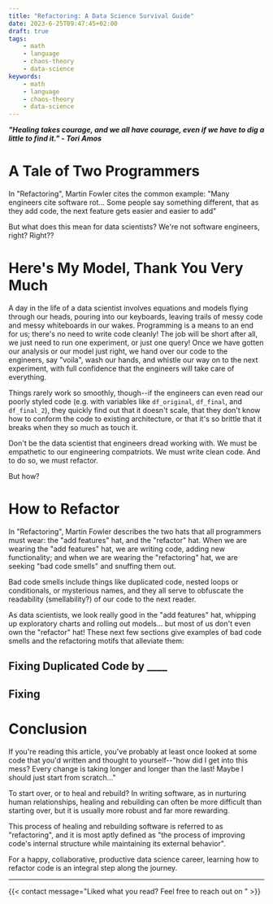 ```yaml
---
title: "Refactoring: A Data Science Survival Guide"
date: 2023-6-25T09:47:45+02:00
draft: true
tags:
    - math
    - language
    - chaos-theory
    - data-science
keywords:
    - math
    - language
    - chaos-theory
    - data-science
---
```

***"Healing takes courage, and we all have courage, even if we have to dig a little to find it." - Tori Amos***

# A Tale of Two Programmers

In "Refactoring", Martin Fowler cites the common example:
"Many engineers cite software rot... Some people say something different, that as they add code, the next feature gets easier and easier to add"

<!-- Insert image -->

But what does this mean for data scientists? We're not software engineers, right? Right??

# Here's My Model, Thank You Very Much

A day in the life of a data scientist involves equations and models flying through our heads, pouring into our keyboards, leaving trails of messy code and messy whiteboards in our wakes. Programming is a means to an end for us; there's no need to write code cleanly! The job will be short after all, we just need to run one experiment, or just one query! Once we have gotten our analysis or our model just right, we hand over our code to the engineers, say "voila", wash our hands, and whistle our way on to the next experiment, with full confidence that the engineers will take care of everything.

<!-- Insert image -->

Things rarely work so smoothly, though--if the engineers can even read our poorly styled code (e.g. with variables like `df_original`, `df_final`, and `df_final_2`), they quickly find out that it doesn't scale, that they don't know how to conform the code to existing architecture, or that it's so brittle that it breaks when they so much as touch it.

<!-- Expectation vs reality, expectation is iron man shooting a model at a tank -->

Don't be the data scientist that engineers dread working with. We must be empathetic to our engineering compatriots. We must write clean code. And to do so, we must refactor.

But how?

# How to Refactor

In "Refactoring", Martin Fowler describes the two hats that all programmers must wear: the "add features" hat, and the "refactor" hat. When we are wearing the "add features" hat, we are writing code, adding new functionality; and when we are wearing the "refactoring" hat, we are seeking "bad code smells" and snuffing them out.

Bad code smells include things like duplicated code, nested loops or conditionals, or mysterious names, and they all serve to obfuscate the readability (smellability?) of our code to the next reader.

As data scientists, we look really good in the "add features" hat, whipping up exploratory charts and rolling out models... but most of us don't even own the "refactor" hat! These next few sections give examples of bad code smells and the refactoring motifs that alleviate them:

## Fixing Duplicated Code by ____

## Fixing

# Conclusion

If you're reading this article, you've probably at least once looked at some code that you'd written and thought to yourself--"how did I get into this mess? Every change is taking longer and longer than the last! Maybe I should just start from scratch..." 

To start over, or to heal and rebuild? In writing software, as in nurturing human relationships, healing and rebuilding can often be more difficult than starting over, but it is usually more robust and far more rewarding.

This process of healing and rebuilding software is referred to as "refactoring", and it is most aptly defined as "the process of improving code's internal structure while maintaining its external behavior".

For a happy, collaborative, productive data science career, learning how to refactor code is an integral step along the journey.

---

{{< contact message="Liked what you read? Feel free to reach out on " >}}